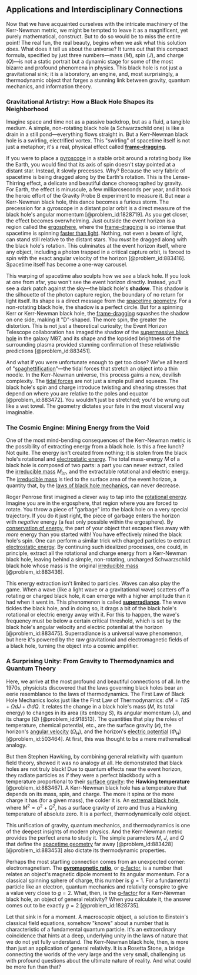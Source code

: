 ## Applications and Interdisciplinary Connections

Now that we have acquainted ourselves with the intricate machinery of the Kerr-Newman metric, we might be tempted to leave it as a magnificent, yet purely mathematical, construct. But to do so would be to miss the entire point! The real fun, the real beauty, begins when we ask what this solution *does*. What does it tell us about the universe? It turns out that this compact formula, specified by just three numbers—mass ($M$), spin ($J$), and charge ($Q$)—is not a static portrait but a dynamic stage for some of the most bizarre and profound phenomena in physics. This black hole is not just a gravitational sink; it is a laboratory, an engine, and, most surprisingly, a thermodynamic object that forges a stunning link between gravity, quantum mechanics, and information theory.

### Gravitational Artistry: How a Black Hole Shapes its Neighborhood

Imagine space and time not as a passive backdrop, but as a fluid, a tangible medium. A simple, non-rotating black hole (a Schwarzschild one) is like a drain in a still pond—everything flows straight in. But a Kerr-Newman black hole is a swirling, electrified vortex. This "swirling" of spacetime itself is not just a metaphor; it's a real, physical effect called **[frame-dragging](@article_id:159698)**.

If you were to place a [gyroscope](@article_id:172456) in a stable orbit around a rotating body like the Earth, you would find that its axis of spin doesn't stay pointed at a distant star. Instead, it slowly precesses. Why? Because the very fabric of spacetime is being dragged along by the Earth's rotation. This is the Lense-Thirring effect, a delicate and beautiful dance choreographed by gravity. For Earth, the effect is minuscule, a few milliarcseconds per year, and it took the heroic effort of the Gravity Probe B experiment to measure it. But near a Kerr-Newman black hole, this dance becomes a furious storm. The precession for a gyroscope in a distant polar orbit is a direct measure of the black hole's angular momentum [@problem_id:1828719]. As you get closer, the effect becomes overwhelming. Just outside the event horizon is a region called the [ergosphere](@article_id:160253), where the [frame-dragging](@article_id:159698) is so intense that spacetime is spinning [faster than light](@article_id:181765). Nothing, not even a beam of light, can stand still relative to the distant stars. You *must* be dragged along with the black hole's rotation. This culminates at the event horizon itself, where any object, including a photon trapped in a critical capture orbit, is forced to spin with the exact angular velocity of the horizon [@problem_id:883416]. Spacetime itself has become a one-way carousel.

This warping of spacetime also sculpts how we *see* a black hole. If you look at one from afar, you won't see the event horizon directly. Instead, you'll see a dark patch against the sky—the black hole's **shadow**. This shadow is the silhouette of the photon capture region, the boundary of no return for light itself. Its shape is a direct message from the [spacetime geometry](@article_id:139003). For a non-rotating black hole, the shadow is a perfect circle. But for a spinning Kerr or Kerr-Newman black hole, the [frame-dragging](@article_id:159698) squashes the shadow on one side, making it "D"-shaped. The more spin, the greater the distortion. This is not just a theoretical curiosity; the Event Horizon Telescope collaboration has imaged the shadow of the [supermassive black hole](@article_id:159462) in the galaxy M87, and its shape and the lopsided brightness of the surrounding plasma provided stunning confirmation of these relativistic predictions [@problem_id:883451].

And what if you were unfortunate enough to get too close? We've all heard of "[spaghettification](@article_id:159311)"—the tidal forces that stretch an object into a thin noodle. In the Kerr-Newman universe, this process gains a new, devilish complexity. The [tidal forces](@article_id:158694) are not just a simple pull and squeeze. The black hole's spin and charge introduce twisting and shearing stresses that depend on where you are relative to the poles and equator [@problem_id:883472]. You wouldn't just be stretched; you'd be wrung out like a wet towel. The geometry dictates your fate in the most visceral way imaginable.

### The Cosmic Engine: Mining Energy from the Void

One of the most mind-bending consequences of the Kerr-Newman metric is the possibility of extracting energy from a black hole. Is this a free lunch? Not quite. The energy isn't created from nothing; it is stolen from the black hole's rotational and [electrostatic energy](@article_id:266912). The total mass-energy $M$ of a black hole is composed of two parts: a part you can never extract, called the [irreducible mass](@article_id:160367) $M_{irr}$, and the extractable rotational and electric energy. The [irreducible mass](@article_id:160367) is tied to the surface area of the event horizon, a quantity that, by the [laws of black hole mechanics](@article_id:142766), can never decrease.

Roger Penrose first imagined a clever way to tap into the [rotational energy](@article_id:160168). Imagine you are in the ergosphere, that region where you are forced to rotate. You throw a piece of "garbage" into the black hole on a very special trajectory. If you do it just right, the piece of garbage enters the horizon with *negative* energy (a feat only possible within the ergosphere). By [conservation of energy](@article_id:140020), the part of your object that escapes flies away with *more* energy than you started with! You have effectively mined the black hole's spin. One can perform a similar trick with charged particles to extract [electrostatic energy](@article_id:266912). By continuing such idealized processes, one could, in principle, extract all the rotational and charge energy from a Kerr-Newman black hole, leaving behind a simple, non-rotating, uncharged Schwarzschild black hole whose mass is the original [irreducible mass](@article_id:160367) [@problem_id:883436].

This energy extraction isn't limited to particles. Waves can also play the game. When a wave (like a light wave or a gravitational wave) scatters off a rotating or charged black hole, it can emerge with a higher amplitude than it had when it went in. This phenomenon is called **[superradiance](@article_id:149005)**. The wave tickles the black hole, and in doing so, it drags a bit of the black hole's rotational or electric energy away with it. For this to happen, the wave's frequency must be below a certain critical threshold, which is set by the black hole's angular velocity and electric potential at the horizon [@problem_id:883475]. Superradiance is a universal wave phenomenon, but here it's powered by the raw gravitational and electromagnetic fields of a black hole, turning the object into a cosmic amplifier.

### A Surprising Unity: From Gravity to Thermodynamics and Quantum Theory

Here, we arrive at the most profound and beautiful connections of all. In the 1970s, physicists discovered that the laws governing black holes bear an eerie resemblance to the laws of thermodynamics. The First Law of Black Hole Mechanics looks just like the First Law of Thermodynamics: $dM = T dS + \Omega dJ + \Phi dQ$. It relates the change in a black hole's mass ($M$, its total energy) to changes in its area (its entropy $S$), its angular momentum ($J$), and its charge ($Q$) [@problem_id:918513]. The quantities that play the roles of temperature, chemical potential, etc., are the surface gravity ($\kappa$), the horizon's [angular velocity](@article_id:192045) ($\Omega_H$), and the horizon's [electric potential](@article_id:267060) ($\Phi_H$) [@problem_id:503464]. At first, this was thought to be a mere mathematical analogy.

But then Stephen Hawking, by combining general relativity with quantum field theory, showed it was no analogy at all. He demonstrated that black holes are not truly black! Due to quantum effects near the event horizon, they radiate particles as if they were a perfect blackbody with a temperature proportional to their [surface gravity](@article_id:160071): the **Hawking temperature** [@problem_id:883467]. A Kerr-Newman black hole has a temperature that depends on its mass, spin, and charge. The more it spins or the more charge it has (for a given mass), the colder it is. An [extremal black hole](@article_id:269695), where $M^2 = a^2 + Q^2$, has a surface gravity of zero and thus a Hawking temperature of absolute zero. It is a perfect, thermodynamically cold object.

This unification of gravity, quantum mechanics, and thermodynamics is one of the deepest insights of modern physics. And the Kerr-Newman metric provides the perfect arena to study it. The simple parameters $M$, $J$, and $Q$ that define the [spacetime geometry](@article_id:139003) far away [@problem_id:883428] [@problem_id:883453] also dictate its thermodynamic properties.

Perhaps the most startling connection comes from an unexpected corner: electromagnetism. The **[gyromagnetic ratio](@article_id:148796)**, or [g-factor](@article_id:152948), is a number that relates an object's magnetic dipole moment to its angular momentum. For a classical spinning sphere of charge, this number is $g=1$. For a fundamental particle like an electron, quantum mechanics and relativity conspire to give a value very close to $g=2$. What, then, is the [g-factor](@article_id:152948) for a Kerr-Newman black hole, an object of general relativity? When you calculate it, the answer comes out to be exactly $g=2$ [@problem_id:1828735].

Let that sink in for a moment. A macroscopic object, a solution to Einstein's classical field equations, somehow "knows" about a number that is characteristic of a fundamental quantum particle. It's an extraordinary coincidence that hints at a deep, underlying unity in the laws of nature that we do not yet fully understand. The Kerr-Newman black hole, then, is more than just an application of general relativity. It is a Rosetta Stone, a bridge connecting the worlds of the very large and the very small, challenging us with profound questions about the ultimate nature of reality. And what could be more fun than that?